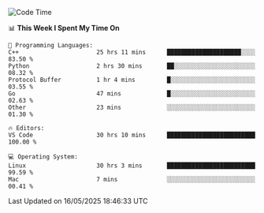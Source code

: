 
<!--START_SECTION:waka-->
![Code Time](http://img.shields.io/badge/Code%20Time-3%2C420%20hrs%2014%20mins-blue)

📊 **This Week I Spent My Time On** 

```text
💬 Programming Languages: 
C++                      25 hrs 11 mins      █████████████████████░░░░   83.50 % 
Python                   2 hrs 30 mins       ██░░░░░░░░░░░░░░░░░░░░░░░   08.32 % 
Protocol Buffer          1 hr 4 mins         █░░░░░░░░░░░░░░░░░░░░░░░░   03.55 % 
Go                       47 mins             █░░░░░░░░░░░░░░░░░░░░░░░░   02.63 % 
Other                    23 mins             ░░░░░░░░░░░░░░░░░░░░░░░░░   01.30 % 

🔥 Editors: 
VS Code                  30 hrs 10 mins      █████████████████████████   100.00 % 

💻 Operating System: 
Linux                    30 hrs 3 mins       █████████████████████████   99.59 % 
Mac                      7 mins              ░░░░░░░░░░░░░░░░░░░░░░░░░   00.41 % 
```


 Last Updated on 16/05/2025 18:46:33 UTC
<!--END_SECTION:waka-->

